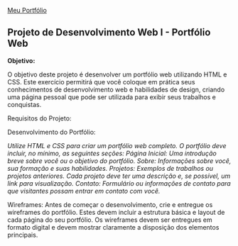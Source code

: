 [Meu Portfólio](https://franciellydiasm.github.io/portfolio/)

## Projeto de Desenvolvimento Web I - Portfólio Web

**Objetivo:**

O objetivo deste projeto é desenvolver um portfólio web utilizando HTML e CSS. Este exercício permitirá que você coloque em prática seus conhecimentos de desenvolvimento web e habilidades de design, criando uma página pessoal que pode ser utilizada para exibir seus trabalhos e conquistas.

Requisitos do Projeto:

Desenvolvimento do Portfólio:

*Utilize HTML e CSS para criar um portfólio web completo.
O portfólio deve incluir, no mínimo, as seguintes seções:
Página Inicial: Uma introdução breve sobre você ou o objetivo do portfólio.
Sobre: Informações sobre você, sua formação e suas habilidades.
Projetos: Exemplos de trabalhos ou projetos anteriores. Cada projeto deve ter uma descrição e, se possível, um link para visualização.
Contato: Formulário ou informações de contato para que visitantes possam entrar em contato com você.*

Wireframes:
Antes de começar o desenvolvimento, crie e entregue os wireframes do portfólio. Estes devem incluir a estrutura básica e layout de cada página do seu portfólio.
Os wireframes devem ser entregues em formato digital e devem mostrar claramente a disposição dos elementos principais.


